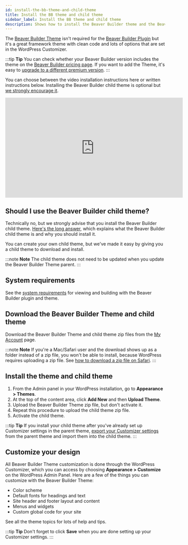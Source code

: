 ```yaml
---
id: install-the-bb-theme-and-child-theme
title: Install the BB theme and child theme
sidebar_label: Install the BB theme and child theme
description: Shows how to install the Beaver Builder theme and the Beaver Builder child theme.
---
```


The [Beaver Builder Theme](https://www.wpbeaverbuilder.com/wordpress-framework-theme/) isn't required for the [Beaver Builder Plugin](https://www.wpbeaverbuilder.com) but it's a great framework theme with clean code and lots of options that are set in the WordPress Customizer.

:::tip **Tip**
You can check whether your Beaver Builder version includes the theme on the [Beaver Builder pricing page](https://www.wpbeaverbuilder.com/pricing/). If you want to add the Theme, it's easy to [upgrade to a different premium version](/general/account-billing/upgrade-your-premium-license.md).
:::

You can choose between the video installation instructions here or written instructions below. Installing the Beaver Builder child theme is optional but [we strongly encourage it](/bb-theme/getting-started/install-the-bb-theme-and-child-theme.md#should-i-use-the-beaver-builder-child-theme).

<div className="embed-responsive">
  <iframe width="560" height="315" src="https://www.youtube.com/embed/ZMHFcWc4u7A" title="YouTube video player" frameborder="0" allow="accelerometer; autoplay; clipboard-write; encrypted-media; gyroscope; picture-in-picture" allowfullscreen></iframe>
</div>

## Should I use the Beaver Builder child theme?

Technically no, but we strongly advise that you install the Beaver Builder child theme. [Here's the long answer](/bb-theme/getting-started/do-i-need-to-install-the-beaver-builder-child-theme.md), which explains what the Beaver Builder child theme is and why you should install it.

You can create your own child theme, but we've made it easy by giving you a child theme to download and install.

:::note **Note**
The child theme does not need to be updated when you update the Beaver Builder Theme parent.
:::

## System requirements

See the [system requirements](/beaver-builder/getting-started/system-requirements.md) for viewing and building with the Beaver Builder plugin and theme.

## Download the Beaver Builder Theme and child theme

Download the Beaver Builder Theme and child theme zip files from the [My Account](https://www.wpbeaverbuilder.com/my-account/) page.

:::note **Note**
If you're a Mac/Safari user and the download shows up as a folder instead of a zip file, you won't be able to install, because WordPress requires uploading a zip file. See [how to download a zip file on Safari](/beaver-builder/troubleshooting/common-issues/i-cant-upload-the-installer-zip-file-because-it-is-unzipped-when-i-download.md).
:::

## Install the theme and child theme

  1. From the Admin panel in your WordPress installation, go to **Appearance > Themes**.
  2. At the top of the content area, click **Add New** and then **Upload Theme**.
  3. Upload the Beaver Builder Theme zip file, but don't activate it.
  4. Repeat this procedure to upload the child theme zip file.
  5. Activate the child theme.

:::tip **Tip**
If you install your child theme after you've already set up Customizer settings in the parent theme, [export your Customizer settings](/bb-theme/management-migration/export-or-import-customizer-settings.md) from the parent theme and import them into the child theme.
:::

## Customize your design

All Beaver Builder Theme customization is done through the WordPress Customizer, which you can access by choosing **Appearance > Customize** on the WordPress Admin Panel. Here are a few of the things you can customize with the Beaver Builder Theme:

  * Color scheme
  * Default fonts for headings and text
  * Site header and footer layout and content
  * Menus and widgets
  * Custom global code for your site

See all the theme topics for lots of help and tips.

:::tip **Tip**
Don't forget to click **Save** when you are done setting up your Customizer settings.
:::
